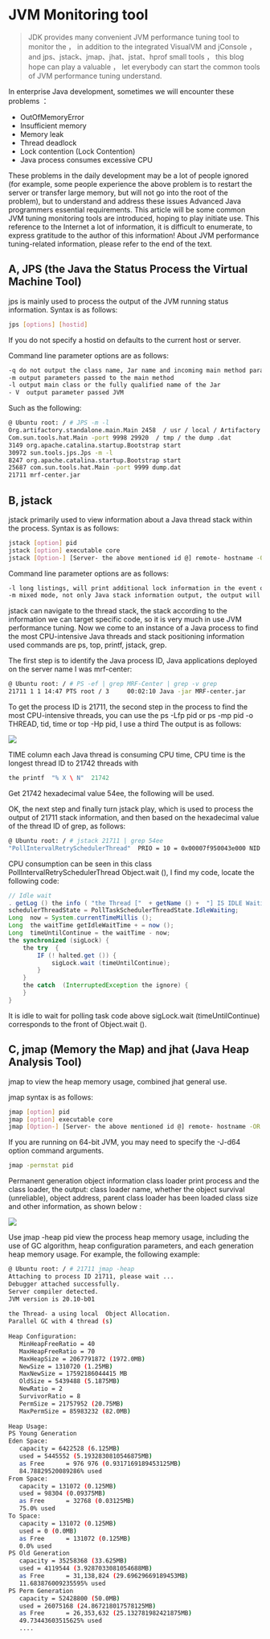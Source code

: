 # JVM Monitoring tool


>JDK provides many convenient JVM performance tuning tool to monitor the ， in addition to the integrated VisualVM and jConsole ， and jps、jstack、jmap、jhat、jstat、hprof small tools ， this blog hope can play a valuable ， let everybody can start the common tools of JVM performance tuning understand.

In enterprise Java development, sometimes we will encounter these problems ：

* OutOfMemoryError
* Insufficient memory
* Memory leak
* Thread deadlock
* Lock contention (Lock Contention)
* Java process consumes excessive CPU

These problems in the daily development may be a lot of people ignored (for example, some people experience the above problem is to restart the server or transfer large memory, but will not go into the root of the problem), but to understand and address these issues Advanced Java programmers essential requirements. This article will be some common JVM tuning monitoring tools are introduced, hoping to play initiate use. This reference to the Internet a lot of information, it is difficult to enumerate, to express gratitude to the author of this information! About JVM performance tuning-related information, please refer to the end of the text.


## A, JPS (the Java the Status Process the Virtual Machine Tool)      

jps is mainly used to process the output of the JVM running status information. Syntax is as follows:

```bash
jps [options] [hostid]
```

If you do not specify a hostid on defaults to the current host or server.

Command line parameter options are as follows:

```bash
-q do not output the class name, Jar name and incoming main method parameters
-m output parameters passed to the main method
-l output main class or the fully qualified name of the Jar
- V  output parameter passed JVM
```

Such as the following:

```bash
@ Ubuntu root: / # JPS -m -l
Org.artifactory.standalone.main.Main 2458  / usr / local / Artifactory 2- .2.5 / etc / Jetty .xml
Com.sun.tools.hat.Main -port 9998 29920  / tmp / the dump .dat
3149 org.apache.catalina.startup.Bootstrap start
30972 sun.tools.jps.Jps -m -l
8247 org.apache.catalina.startup.Bootstrap start
25687 com.sun.tools.hat.Main -port 9999 dump.dat
21711 mrf-center.jar
```


## B, jstack

jstack primarily used to view information about a Java thread stack within the process. Syntax is as follows:

```bash
jstack [option] pid
jstack [option] executable core
jstack [Option-] [Server- the above mentioned id @] remote- hostname -OR & lt-IP
```

Command line parameter options are as follows:

```bash
-l long listings, will print additional lock information in the event of a deadlock can be used to observe jstack -l pid lock holdings
-m mixed mode, not only Java stack information output, the output will be C / C ++ stack information (such as Native Method)
```

jstack can navigate to the thread stack, the stack according to the information we can target specific code, so it is very much in use JVM performance tuning. Now we come to an instance of a Java process to find the most CPU-intensive Java threads and stack positioning information used commands are ps, top, printf, jstack, grep.

The first step is to identify the Java process ID, Java applications deployed on the server name I was mrf-center:

```bash
@ Ubuntu root: / # PS -ef | grep MRF-Center | grep -v grep
21711 1 1 14:47 PTS root / 3     00:02:10 Java -jar MRF-center.jar
```

To get the process ID is 21711, the second step in the process to find the most CPU-intensive threads, you can use the ps -Lfp pid or ps -mp pid -o THREAD, tid, time or top -Hp pid, I use a third The output is as follows:

![](170402_A57i_111708.png)

TIME column each Java thread is consuming CPU time, CPU time is the longest thread ID to 21742 threads with

```java
the printf  "% X \ N"  21742
```

Get 21742 hexadecimal value 54ee, the following will be used.    

OK, the next step and finally turn jstack play, which is used to process the output of 21711 stack information, and then based on the hexadecimal value of the thread ID of grep, as follows:

```bash
@ Ubuntu root: / # jstack 21711 | grep 54ee
"PollIntervalRetrySchedulerThread"  PRIO = 10 = 0x00007f950043e000 NID TID = 0x54ee  in  the Object.wait () [0x00007f94c6eda000]
```

CPU consumption can be seen in this class PollIntervalRetrySchedulerThread Object.wait (), I find my code, locate the following code:
```java
// Idle wait
. getLog () the info ( "the Thread ["  + getName () +  "] IS IDLE Waiting ..." );
schedulerThreadState = PollTaskSchedulerThreadState.IdleWaiting;
Long  now = System.currentTimeMillis ();
Long  the waitTime getIdleWaitTime + = now ();
Long  timeUntilContinue = the waitTime - now;
the synchronized (sigLock) {
    the try  {
        IF (! halted.get ()) {
            sigLock.wait (timeUntilContinue);
        }
    } 
    the catch  (InterruptedException the ignore) {
    }
}
```

It is idle to wait for polling task code above sigLock.wait (timeUntilContinue) corresponds to the front of Object.wait ().


## C, jmap (Memory the Map) and jhat (Java Heap Analysis Tool)

jmap to view the heap memory usage, combined jhat general use.

jmap syntax is as follows:

```bash
jmap [option] pid
jmap [option] executable core
jmap [Option-] [Server- the above mentioned id @] remote- hostname -OR & lt-IP
```

If you are running on 64-bit JVM, you may need to specify the -J-d64 option command arguments.

```bash
jmap -permstat pid
```

Permanent generation object information class loader print process and the class loader, the output: class loader name, whether the object survival (unreliable), object address, parent class loader has been loaded class size and other information, as shown below :

![](172247_5UEj_111708.png)

Use jmap -heap pid view the process heap memory usage, including the use of GC algorithm, heap configuration parameters, and each generation heap memory usage. For example, the following example:

```bash
@ Ubuntu root: / # 21711 jmap -heap
Attaching to process ID 21711, please wait ...
Debugger attached successfully.
Server compiler detected.
JVM version is 20.10-b01
 
the Thread- a using local  Object Allocation.
Parallel GC with 4 thread (s)
 
Heap Configuration:
   MinHeapFreeRatio = 40
   MaxHeapFreeRatio = 70
   MaxHeapSize = 2067791872 (1972.0MB)
   NewSize = 1310720 (1.25MB)
   MaxNewSize = 17592186044415 MB
   OldSize = 5439488 (5.1875MB)
   NewRatio = 2
   SurvivorRatio = 8
   PermSize = 21757952 (20.75MB)
   MaxPermSize = 85983232 (82.0MB)
 
Heap Usage:
PS Young Generation
Eden Space:
   capacity = 6422528 (6.125MB)
   used = 5445552 (5.1932830810546875MB)
   as Free      = 976 976 (0.9317169189453125MB)
   84.78829520089286% used
From Space:
   capacity = 131072 (0.125MB)
   used = 98304 (0.09375MB)
   as Free      = 32768 (0.03125MB)
   75.0% used
To Space:
   capacity = 131072 (0.125MB)
   used = 0 (0.0MB)
   as Free      = 131072 (0.125MB)
   0.0% used
PS Old Generation
   capacity = 35258368 (33.625MB)
   used = 4119544 (3.9287033081054688MB)
   as Free      = 31,138,824 (29.69629669189453MB)
   11.683876009235595% used
PS Perm Generation
   capacity = 52428800 (50.0MB)
   used = 26075168 (24.867218017578125MB)
   as Free      = 26,353,632 (25.132781982421875MB)
   49.73443603515625% used
   ....
```